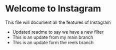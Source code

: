 # Welcome to Instagram

This file will document all the features of Instagram
* Updated readme to say we have a new filter
* This is an update from my main branch
* This is an update form the reels branch

